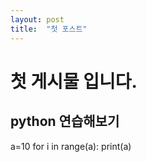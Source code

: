 ```yaml
---
layout: post
title:  "첫 포스트"
---
```


# 첫 게시물 입니다. 
## python 연습해보기

a=10
for i in range(a):
    print(a)
